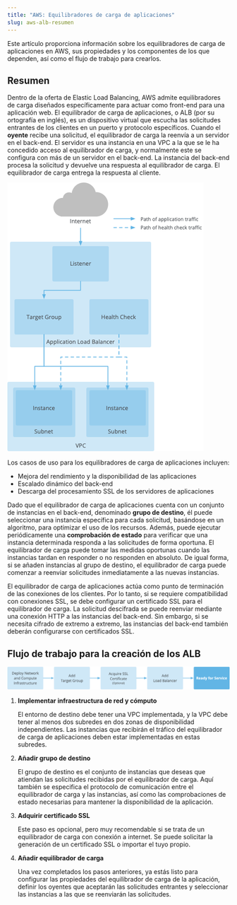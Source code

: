 ```yaml
---
title: "AWS: Equilibradores de carga de aplicaciones"
slug: aws-alb-resumen
---
```



Este artículo proporciona información sobre los equilibradores de carga de aplicaciones en AWS, sus propiedades y los componentes de los que dependen, así como el flujo de trabajo para crearlos.

## Resumen

Dentro de la oferta de Elastic Load Balancing, AWS admite equilibradores de carga diseñados específicamente para actuar como front-end para una aplicación web. El equilibrador de carga de aplicaciones, o ALB (por su ortografía en inglés), es un dispositivo virtual que escucha las solicitudes entrantes de los clientes en un puerto y protocolo específicos. Cuando el **oyente** recibe una solicitud, el equilibrador de carga la reenvía a un servidor en el back-end. El servidor es una instancia en una VPC a la que se le ha concedido acceso al equilibrador de carga, y normalmente este se configura con más de un servidor en el back-end. La instancia del back-end procesa la solicitud y devuelve una respuesta al equilibrador de carga. El equilibrador de carga entrega la respuesta al cliente.

![Diagrama de la función de equilibrador de carga de aplicaciones de AWS](/assets/aws-alb-overview.png)

Los casos de uso para los equilibradores de carga de aplicaciones incluyen:

- Mejora del rendimiento y la disponibilidad de las aplicaciones
- Escalado dinámico del back-end
- Descarga del procesamiento SSL de los servidores de aplicaciones

Dado que el equilibrador de carga de aplicaciones cuenta con un conjunto de instancias en el back-end, denominado **grupo de destino**, él puede seleccionar una instancia específica para cada solicitud, basándose en un algoritmo, para optimizar el uso de los recursos. Además, puede ejecutar periódicamente una **comprobación de estado** para verificar que una instancia determinada responda a las solicitudes de forma oportuna. El equilibrador de carga puede tomar las medidas oportunas cuando las instancias tardan en responder o no responden en absoluto. De igual forma, si se añaden instancias al grupo de destino, el equilibrador de carga puede comenzar a reenviar solicitudes inmediatamente a las nuevas instancias.

El equilibrador de carga de aplicaciones actúa como punto de terminación de las conexiones de los clientes. Por lo tanto, si se requiere compatibilidad con conexiones SSL, se debe configurar un certificado SSL para el equilibrador de carga. La solicitud descifrada se puede reenviar mediante una conexión HTTP a las instancias del back-end. Sin embargo, si se necesita cifrado de extremo a extremo, las instancias del back-end también deberán configurarse con certificados SSL.

## Flujo de trabajo para la creación de los ALB

![Diagrama que muestra los principales pasos necesarios para implementar un equilibrador de carga de aplicaciones](/assets/aws-alb-workflow.png)

1.  **Implementar infraestructura de red y cómputo**

    El entorno de destino debe tener una VPC implementada, y la VPC debe tener al menos dos subredes en dos zonas de disponibilidad independientes. Las instancias que recibirán el tráfico del equilibrador de carga de aplicaciones deben estar implementadas en estas subredes.

2.  **Añadir grupo de destino**

    El grupo de destino es el conjunto de instancias que deseas que atiendan las solicitudes recibidas por el equilibrador de carga. Aquí también se especifica el protocolo de comunicación entre el equilibrador de carga y las instancias, así como las comprobaciones de estado necesarias para mantener la disponibilidad de la aplicación.

3.  **Adquirir certificado SSL**

    Este paso es opcional, pero muy recomendable si se trata de un equilibrador de carga con conexión a internet. Se puede solicitar la generación de un certificado SSL o importar el tuyo propio.

4.  **Añadir equilibrador de carga**

    Una vez completados los pasos anteriores, ya estás listo para configurar las propiedades del equilibrador de carga de la aplicación, definir los oyentes que aceptarán las solicitudes entrantes y seleccionar las instancias a las que se reenviarán las solicitudes.


